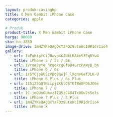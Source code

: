 ```yaml
---
layout: produk-casinghp
title: X Men Gambit iPhone Case
categories: apple

# Produk
product-title: X Men Gambit iPhone Case
harga: 90000
sku: hn-3850
image-drive: 1mHZYKeQAgQxYzFDz9utoWcI9RIdrIio4
gallery:
  - url: 1bFuhtpYCiJ0uvp4KJNkLRAko93Eq5Yw4
    title: iPhone 5 / 5s / SE
  - url: 1VroW3yYe_hPgekzgGf684GrzPAWyB_bX
    title: iPhone 6 / 6s
  - url: 1Y6YCjpRU5zVBo8nwjF_lXqnv6efJLK-U
    title: iPhone 6 Plus / 6s Plus
  - url: 11512SGQTNsipjZKklCSTOf8W0FDSJO6e
    title: iPhone 7 / 8
  - url: 1C-joQUoGUmvzI7Q5zC4O4TxUOw2s5ols
    title: iPhone 7 Plus / 8 Plus
  - url: 1mHZYKeQAgQxYzFDz9utoWcI9RIdrIio4
    title: iPhone X
---
```

